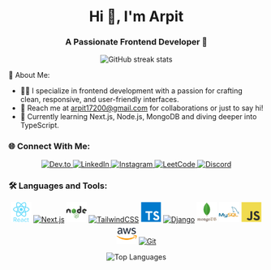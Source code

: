 <h1 align="center">Hi 👋, I'm Arpit</h1> <h3 align="center">A Passionate Frontend Developer 🚀</h3> <p align="center"> <img src="https://github-readme-streak-stats.herokuapp.com/?user=arrpitgupta&theme=black-ice&hide_border=true&stroke=0000&background=0a0c10" alt="GitHub streak stats"> </p>



🌟 About Me:
- 👨‍💻 I specialize in frontend development with a passion for crafting clean, responsive, and user-friendly interfaces.
- 📧 Reach me at arpit17200@gmail.com for collaborations or just to say hi!
- 🌱 Currently learning Next.js, Node.js, MongoDB and diving deeper into TypeScript.




<h3 align="left">
🌐 Connect With Me:
</h3>
<p align="center"> <a href="https://dev.to/arrpitgupta" target="_blank"> <img src="https://img.shields.io/badge/Dev.to-0A0A0A?style=for-the-badge&logo=dev.to&logoColor=white" alt="Dev.to"> </a> <a href="https://linkedin.com/in/arpit-gupta-0a75a2227" target="_blank"> <img src="https://img.shields.io/badge/LinkedIn-0077B5?style=for-the-badge&logo=linkedin&logoColor=white" alt="LinkedIn"> </a> <a href="https://instagram.com/iam_arrrpit" target="_blank"> <img src="https://img.shields.io/badge/Instagram-E4405F?style=for-the-badge&logo=instagram&logoColor=white" alt="Instagram"> </a> <a href="https://www.leetcode.com/arpit17200" target="_blank"> <img src="https://img.shields.io/badge/LeetCode-FFA116?style=for-the-badge&logo=leetcode&logoColor=white" alt="LeetCode"> </a> <a href="https://discord.gg/tBesFp8BNN" target="_blank"> <img src="https://img.shields.io/badge/Discord-5865F2?style=for-the-badge&logo=discord&logoColor=white" alt="Discord"> </a> </p>

<h3 align="left">🛠️ Languages and Tools:</h3>
<p align="center"> <a href="https://reactjs.org/" target="_blank"><img src="https://raw.githubusercontent.com/devicons/devicon/master/icons/react/react-original-wordmark.svg" alt="React" width="40" height="40"/></a> <a href="https://nextjs.org/" target="_blank"><img src="https://cdn.worldvectorlogo.com/logos/nextjs-2.svg" alt="Next.js" width="40" height="40"/></a> <a href="https://nodejs.org/" target="_blank"><img src="https://raw.githubusercontent.com/devicons/devicon/master/icons/nodejs/nodejs-original-wordmark.svg" alt="Node.js" width="40" height="40"/></a> <a href="https://tailwindcss.com/" target="_blank"><img src="https://www.vectorlogo.zone/logos/tailwindcss/tailwindcss-icon.svg" alt="TailwindCSS" width="40" height="40"/></a> <a href="https://www.typescriptlang.org/" target="_blank"><img src="https://raw.githubusercontent.com/devicons/devicon/master/icons/typescript/typescript-original.svg" alt="TypeScript" width="40" height="40"/></a> <a href="https://www.djangoproject.com/" target="_blank"><img src="https://cdn.worldvectorlogo.com/logos/django.svg" alt="Django" width="40" height="40"/></a> <a href="https://www.mongodb.com/" target="_blank"><img src="https://raw.githubusercontent.com/devicons/devicon/master/icons/mongodb/mongodb-original-wordmark.svg" alt="MongoDB" width="40" height="40"/></a> <a href="https://www.mysql.com/" target="_blank"><img src="https://raw.githubusercontent.com/devicons/devicon/master/icons/mysql/mysql-original-wordmark.svg" alt="MySQL" width="40" height="40"/></a> <a href="https://developer.mozilla.org/en-US/docs/Web/JavaScript" target="_blank"><img src="https://raw.githubusercontent.com/devicons/devicon/master/icons/javascript/javascript-original.svg" alt="JavaScript" width="40" height="40"/></a> <a href="https://aws.amazon.com" target="_blank"><img src="https://raw.githubusercontent.com/devicons/devicon/master/icons/amazonwebservices/amazonwebservices-original-wordmark.svg" alt="AWS" width="40" height="40"/></a> <a href="https://git-scm.com/" target="_blank"><img src="https://www.vectorlogo.zone/logos/git-scm/git-scm-icon.svg" alt="Git" width="40" height="40"/></a> </p>

<p align="center">  <img src="https://github-readme-stats.vercel.app/api/top-langs/?username=arrpitgupta&theme=dark&hide_border=false&include_all_commits=false&count_private=false&layout=compact" alt="Top Languages" width="40%"> </p>




